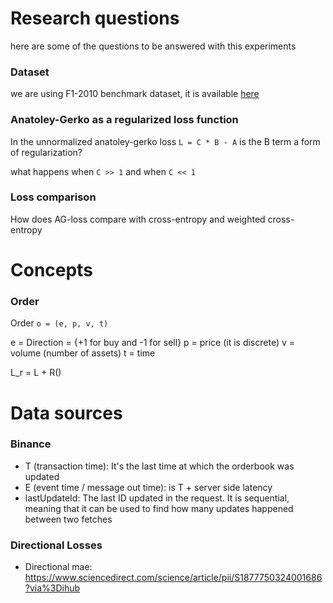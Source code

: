 # Research questions

here are some of the questions to be answered with this experiments

### Dataset

we are using F1-2010 benchmark dataset, it is available [here](https://etsin.fairdata.fi/dataset/73eb48d7-4dbc-4a10-a52a-da745b47a649/data)

### Anatoley-Gerko as a regularized loss function

In the unnormalized anatoley-gerko loss `L = C * B - A` is the B term a form of regularization?

what happens when `C >> 1` and when `C << 1`

### Loss comparison

How does AG-loss compare with cross-entropy and weighted cross-entropy

# Concepts

### Order

Order `o = (e, p, v, t)`

e = Direction = {+1 for buy and -1 for sell}
p = price (it is discrete)
v = volume (number of assets)
t = time

L_r = L + R()

# Data sources

### Binance

- T (transaction time): It's the last time at which the orderbook was updated
- E (event time / message out time): is T + server side latency
- lastUpdateId: The last ID updated in the request. It is sequential, meaning that it can be used to find how many
updates happened between two fetches

### Directional Losses

- Directional mae: https://www.sciencedirect.com/science/article/pii/S1877750324001686?via%3Dihub
